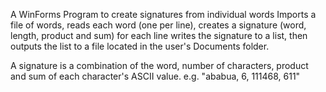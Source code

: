 A WinForms Program to create signatures from individual words
Imports a file of words, reads each word (one per line),
creates a signature (word, length, product and sum) for each line
writes the signature to a list, then outputs the list to a file
located in the user's Documents folder.
 
A signature is a combination of the word, number of characters,
product and sum of each character's ASCII value.
e.g. "ababua, 6, 111468, 611"
